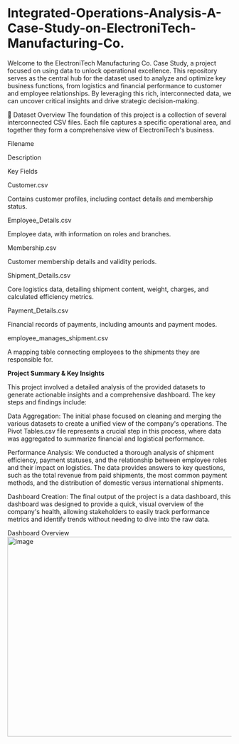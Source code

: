 # Integrated-Operations-Analysis-A-Case-Study-on-ElectroniTech-Manufacturing-Co.
Welcome to the ElectroniTech Manufacturing Co. Case Study, a project focused on using data to unlock operational excellence. This repository serves as the central hub for the dataset used to analyze and optimize key business functions, from logistics and financial performance to customer and employee relationships. By leveraging this rich, interconnected data, we can uncover critical insights and drive strategic decision-making.

📂 Dataset Overview
The foundation of this project is a collection of several interconnected CSV files. Each file captures a specific operational area, and together they form a comprehensive view of ElectroniTech's business.

Filename

Description

Key Fields

Customer.csv

Contains customer profiles, including contact details and membership status.


Employee_Details.csv

Employee data, with information on roles and branches.


Membership.csv

Customer membership details and validity periods.


Shipment_Details.csv

Core logistics data, detailing shipment content, weight, charges, and calculated efficiency metrics.


Payment_Details.csv

Financial records of payments, including amounts and payment modes.


employee_manages_shipment.csv

A mapping table connecting employees to the shipments they are responsible for.

**Project Summary & Key Insights**

This project involved a detailed analysis of the provided datasets to generate actionable insights and a comprehensive dashboard. The key steps and findings include:

Data Aggregation: The initial phase focused on cleaning and merging the various datasets to create a unified view of the company's operations. The Pivot Tables.csv file represents a crucial step in this process, where data was aggregated to summarize financial and logistical performance.

Performance Analysis: We conducted a thorough analysis of shipment efficiency, payment statuses, and the relationship between employee roles and their impact on logistics. The data provides answers to key questions, such as the total revenue from paid shipments, the most common payment methods, and the distribution of domestic versus international shipments.

Dashboard Creation: The final output of the project is a data dashboard, this dashboard was designed to provide a quick, visual overview of the company's health, allowing stakeholders to easily track performance metrics and identify trends without needing to dive into the raw data. 

Dashboard Overview
<img width="680" height="449" alt="image" src="https://github.com/user-attachments/assets/a2856e37-6854-4e46-8201-4df62a82029d" />

